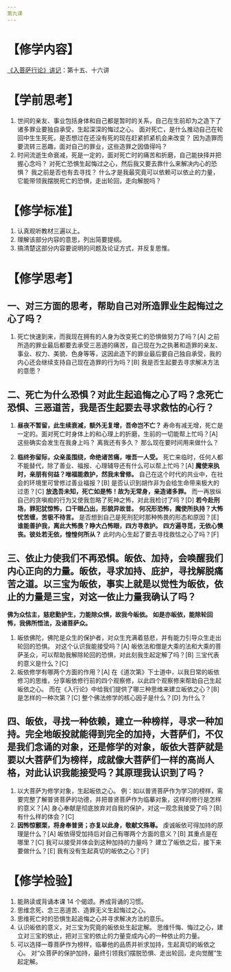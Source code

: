 ```yaml
---
第九课
---
```


# 【修学内容】

[《入菩萨行论》讲记](text)：第十五、十六讲

# 【学前思考】

1. 世间的亲友、事业包括身体和自己都是暂时的关系，自己在生前却为之造下了诸多罪业要独自承受，生起深深的悔过之心。
   面对死亡，是什么推动自己在轮回中生生死死，是否想过在还没有死的现在赶紧抓紧机会来改变？
   因为造罪而要流转三恶趣，面对自己的罪业，这些造罪之因值得吗？
2. 时间流逝生命衰减，死是一定的，面对死亡时的痛苦和折磨，自己能抉择并把握心念吗？
   对死亡恐惧生起悔过之心，然后我又要去靠什么来解决内心的恐惧？
   我之前是否也有去寻找？
   什么才是我最究竟可以依赖可以依止的力量，它能带领我摆脱死亡的恐惧，走出轮回，走向解脱吗？

# 【修学标准】

1. 认真观听教材三遍以上。
2. 理解该部分内容的意思，列出简要提纲。
3. 搞清楚这部分内容要说明的问题及论证方式，并反复思惟。

# 【修学思考】

## 一、对三方面的思考，帮助自己对所造罪业生起悔过之心了吗？

1. 死亡快速到来，而我现在拥有的人身为改变死亡的恐惧做努力了吗？[A]
   之前所造的罪业最后都要去承受三恶道的痛苦，自己现在为之执著和造罪的亲友、事业、权力、美貌、色身等等，这因此造下的罪业最后要自己独自承受，我的内心还会继续支持自己现在造罪的行为吗？[B]
   我是否生起要去寻求解决方法的意愿？

## 二、死亡为什么恐惧？对此生起追悔之心了吗？念死亡恐惧、三恶道苦，我是否生起要去寻求救怙的心行？

1. **昼夜不暂留，此生续衰减，额外无复增，吾命岂不亡？**
   寿命有减无增，死亡是一定的。面对死亡时身体上的和心理上的折磨，生前的一切能帮上忙吗？[A]
   这些确实会发生在我身上吗？
   离我还有多久？
   那么现在要时间用来做什么？

2. **临终弥留际，众亲虽围绕，命绝诸苦痛，唯吾一人受。**
   死亡来临时，任何人都不能替代，除了善业、福报、心理辅导还有什么可以帮上忙吗？[A]
   **魔使来执时，亲朋有何益？唯福能救护，然我未曾修。**
   自己在这个时代的共业中，在社会的环境里可曾修过善业福报？[B]
   是否认识到胡作非为会给生命带来极大的过患？[C]
   **放逸吾未知，死亡如是怖！故为无常身，亲造诸多罪。**
   而一再放纵自己的贪嗔痴的行为又使我忽略了死神之怖，对此我检讨了吗？[D]
   **若今赴刑场，罪犯犹惊怖，口干眼凸出，形貌异故昔。**
   **何况形恐怖，魔使所执持？大怖忧苦缠，苦极不待言。**
   是否想到自己是死刑犯时那种怖畏的形态和原因？[E]
   **谁能善护我，离此大怖畏？睁大凸怖眼，四方寻救护。**
   **四方遍寻觅，无依心懊丧。彼处若无依，惶惶何所从？**
   此时内心生起了要去寻找救怙之心了吗？[F]

## 三、依止力使我们不再恐惧。皈依、加持，会唤醒我们内心正向的力量。皈依，寻求加持、庇护，寻找解脱痛苦之道。以三宝为皈依，事实上就是以觉性为皈依，依止的力量是三宝，对这一依止力量我确认了吗？

**佛为众怙主，慈悲勤护生，力能除众惧，故我今皈依。**
**如是亦皈依，能除轮回怖，我佛所悟法，及诸菩萨众。**

1. 皈依佛陀，佛陀是众生的保护者，对众生充满着慈悲，并有能力引导众生走出轮回的恐惧。
   对这个认识我能接受吗？[A]
   皈依法和僧是大乘的法和大乘的菩萨圣众，可以帮助我解除轮回的恐惧，对此刻我生起定解了吗？[B]
   三宝代表的意义是什么？[C]
2. 皈依修学有哪两个方面的作用？[A]
   在《道次第》下士道中，以我日常的皈依修习的思维，分享皈依修行前的四个观察修，以此四个观察修来帮助自己生起皈依之心。
   而在《入行论》中给我们提供了哪三种思维来建立皈依之心？[B]
   是怎样的一种次第？[C]
   整个佛法修学的核心因子是什么？[D]
   为什么？

## 四、皈依，寻找一种依赖，建立一种榜样，寻求一种加持。完全地皈投就能得到完全的加持，大菩萨们，不仅是我们念诵的对象，还是修学的对象，皈依大菩萨就是要以大菩萨们为榜样，成就像大菩萨们一样的高尚人格，对此认识我能接受吗？其原理我认识到了吗？

1. 以大菩萨为修学对象，生起皈依之心。
   例：如以普贤菩萨作为学习的榜样，需要完整了解普贤菩萨的功德，并把普贤菩萨作为临摹对象，这样的修行是怎样的意义？[A]
   身心奉献是彻底放弃对自我的保护，对这一观念我接受了吗？[B]
   有什么样的体会？[C]
2. **因怖惊颤栗，将身奉普贤；亦复以此身，敬献文殊尊。**
   虔诚皈依可得加持的原理是什么？[A]
   皈依得受加持后对自己有哪两个方面的意义？[B]
   其重点是在哪里？[C]
   我可以接受并体会到这种加持的力量吗？
   建立了皈依之后，接下来要做什么？[E]
   我有没有生起真切的皈依之心？[F]

# 【修学检验】

1. 能熟读或背诵本课 14 个偈颂。养成背诵的习惯。
2. 思维念死、念三恶道苦、造罪无义生起悔过之心。
3. 思维死亡时的恐惧生起追悔之心并寻求解决方法的意乐。
4. 认识皈依的意义，对三宝为究竟的皈依处生起定解。
   思维忏悔、悔过之心，建立对三宝的依止，把对三宝的依止的力量变成内心的一种依止的力量。
5. 可以选择一尊菩萨作为榜样，临摹他的品质并祈求加持，生起真切的皈依之心。
   对“众菩萨的保护加持，最终引领我们摆脱恐惧、走出轮回，走向觉醒”生起定解。

